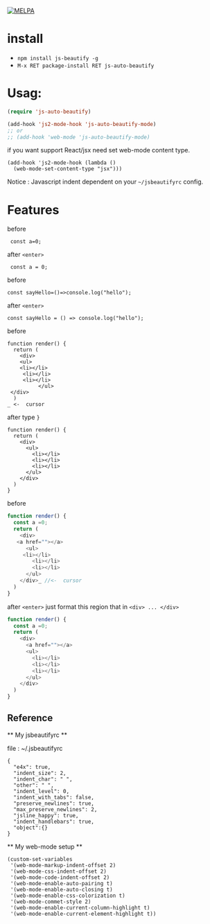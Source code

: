 [![MELPA](https://melpa.org/packages/js-auto-beautify-badge.svg)](https://melpa.org/#/js-auto-beautify)

# install

* `npm install js-beautify -g`
* `M-x RET package-install RET js-auto-beautify`

# Usag:



```lisp
(require 'js-auto-beautify)

(add-hook 'js2-mode-hook 'js-auto-beautify-mode)
;; or
;; (add-hook 'web-mode 'js-auto-beautify-mode)
```

if you want support React/jsx need set web-mode content type.

```
(add-hook 'js2-mode-hook (lambda ()
  (web-mode-set-content-type "jsx")))
```

Notice : Javascript indent dependent on your `~/jsbeautifyrc` config.



# Features

before

```
 const a=0;
```
after `<enter>`
```
 const a = 0;
```

before
```
const sayHello=()=>console.log("hello");
```
after `<enter>`
```
const sayHello = () => console.log("hello");
```

before
```
function render() {
  return (
    <div>
    <ul>
    <li></li>
     <li></li>
     <li></li>
          </ul>
 </div>
  )
_ <-  cursor
```
after type `}`
```
function render() {
  return (
    <div>
      <ul>
        <li></li>
        <li></li>
        <li></li>
      </ul>
    </div>
  )
}
```

before
```javascript
function render() {
  const a =0;
  return (
    <div>
   <a href=""></a>
      <ul>
     <li></li>
        <li></li>
        <li></li>
      </ul>
    </div>_ //<-  cursor
  )
}

```

after `<enter>`
just format this region that in  `<div> ... </div>`

```javascript
function render() {
  const a =0;
  return (
    <div>
      <a href=""></a>
      <ul>
        <li></li>
        <li></li>
        <li></li>
      </ul>
    </div>
  )
}
```

## Reference

** My jsbeautifyrc **

file : ~/.jsbeautifyrc

```
{
  "e4x": true,
  "indent_size": 2,
  "indent_char": " ",
  "other": " ",
  "indent_level": 0,
  "indent_with_tabs": false,
  "preserve_newlines": true,
  "max_preserve_newlines": 2,
  "jsline_happy": true,
  "indent_handlebars": true,
  "object":{}
}
```

** My web-mode setup **
```
(custom-set-variables
 '(web-mode-markup-indent-offset 2)
 '(web-mode-css-indent-offset 2)
 '(web-mode-code-indent-offset 2)
 '(web-mode-enable-auto-pairing t)
 '(web-mode-enable-auto-closing t)
 '(web-mode-enable-css-colorization t)
 '(web-mode-commet-style 2)
 '(web-mode-enable-current-column-highlight t)
 '(web-mode-enable-current-element-highlight t))
```
